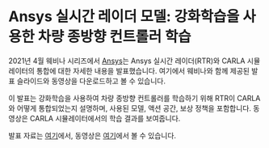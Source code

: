 # Ansys 실시간 레이더 모델: 강화학습을 사용한 차량 종방향 컨트롤러 학습

2021년 4월 웨비나 시리즈에서 [Ansys](https://www.ansys.com/)는 Ansys 실시간 레이더(RTR)와 CARLA 시뮬레이터의 통합에 대한 자세한 내용을 발표했습니다. 여기에서 웨비나와 함께 제공된 발표 슬라이드와 동영상을 다운로드하고 볼 수 있습니다.

이 발표는 강화학습을 사용하여 차량 종방향 컨트롤러를 학습하기 위해 RTR이 CARLA와 어떻게 통합되었는지 설명하며, 사용된 모델, 액션 공간, 보상 정책을 포함합니다. 동영상은 CARLA 시뮬레이터에서의 학습 결과를 보여줍니다.

발표 자료는 [여기](https://drive.google.com/file/d/1xtGaI8Ls6C8Jh-PQvKRrLKs6c3ri3WQ2/view)에서, 동영상은 [여기](https://drive.google.com/file/d/1whHE1MKhzQtW3jj4dJCW6A3mCjUnNaJI/view)에서 볼 수 있습니다.